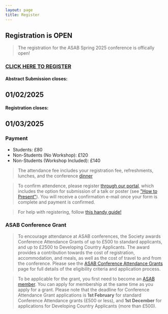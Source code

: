 ```yaml
---
layout: page
title: Register
---
```


## Registration is OPEN 
>The registration for the ASAB Spring 2025 conference is offically open!  

### [CLICK HERE TO REGISTER](https://buyonline.ljmu.ac.uk/product-catalogue/faculty-of-science/faculty-shop/asab-spring-meeting-2025)
  
#### Abstract Submission closes:
## 01/02/2025  

#### Registration closes:
## 01/03/2025
  
  
### Payment  
* Students: £80
* Non-Students (No Workshop): £120
* Non-Students (Workshop Included): £140  

>The attendance fee includes your registration fee, refreshments, lunches, and the conference [dinner](https://bundobust.com/locations/liverpool/)

>To confirm attendence, please register [through our portal](https://buyonline.ljmu.ac.uk/product-catalogue/faculty-of-science/faculty-shop/asab-spring-meeting-2025), which includes the option for submission of a talk or poster (see ["How to Present"](https://asabspring2025.github.io/Presenters/)). You will receive a confirmation e-mail once your form is complete and payment is confirmed.

>For help with registering, follow [this handy guide!](https://drive.google.com/file/d/10zzQFu_egjhGqI5P_kkRwTrpKcl5y8EB/view?usp=sharing)

### ASAB Conference Grant  
>To encourage attendance at ASAB conferences, the Society awards Conference Attendance Grants of up to £500 to standard applicants, and up to £2500 to Developing Country Applicants. The award provides a contribution towards the cost of registration, accommodation, and meals, as well as the cost of travel to and from the conference. Please see the [ASAB Conference Attendance Grants](https://www.asab.org/conference-grants) page for full details of the eligibility criteria and application process.

>To be applicable for the grant, you first need to become an [ASAB member](https://asab.wildapricot.org/). You can apply for membership at the same time as you apply for a grant. Please note that the deadline for Conference Attendance Grant applications is **1st February** for standard Conference Attendance grants (£500 or less), and **1st December** for applications for Developing Country Applicants (more than £500). 
